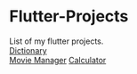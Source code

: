 # Flutter-Projects
List of my flutter projects.<br>
[Dictionary](https://github.com/evanch98/dictionary-flutter)<br>
[Movie Manager](https://github.com/evanch98/movie_manager_flutter)
[Calculator](https://github.com/evanch98/calculator_flutter)
